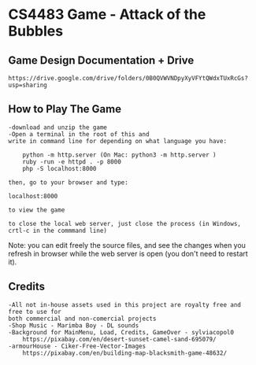 # CS4483 Game - Attack of the Bubbles

## Game Design Documentation + Drive
	https://drive.google.com/drive/folders/0B0QVWVNDpyXyVFYtQWdxTUxRcGs?usp=sharing

## How to Play The Game
	
	-download and unzip the game
	-Open a terminal in the root of this and
	write in command line for depending on what language you have:
	
		python -m http.server (On Mac: python3 -m http.server )
		ruby -run -e httpd . -p 8000
		php -S localhost:8000

	then, go to your browser and type:

	localhost:8000 

	to view the game

	to close the local web server, just close the process (in Windows, crtl-c in the commmand line)

Note: you can edit freely the source files, and see the changes when you refresh in browser while the web server is open (you don't need to restart it).

## Credits

	-All not in-house assets used in this project are royalty free and free to use for 
	both commercial and non-comercial projects 
	-Shop Music - Marimba Boy - DL sounds
	-Background for MainMenu, Load, Credits, GameOver - sylviacopol0
		https://pixabay.com/en/desert-sunset-camel-sand-695079/
	-armourHouse - Ciker-Free-Vector-Images 
		https://pixabay.com/en/building-map-blacksmith-game-48632/